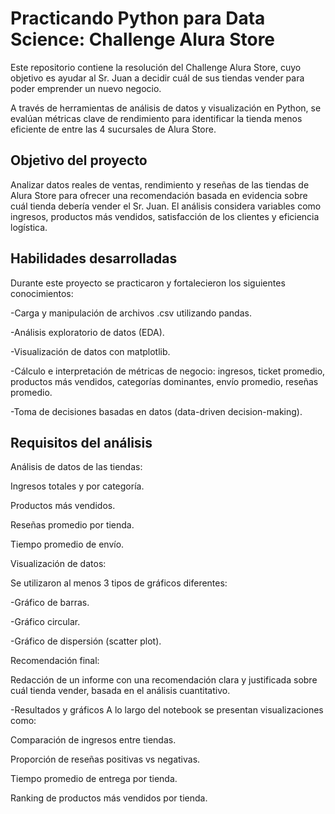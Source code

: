 # Practicando Python para Data Science: Challenge Alura Store


Este repositorio contiene la resolución del Challenge Alura Store, cuyo objetivo es ayudar al Sr. Juan a decidir cuál de sus tiendas vender para poder emprender un nuevo negocio.

A través de herramientas de análisis de datos y visualización en Python, se evalúan métricas clave de rendimiento para identificar la tienda menos eficiente de entre las 4 sucursales de Alura Store.

## Objetivo del proyecto
Analizar datos reales de ventas, rendimiento y reseñas de las tiendas de Alura Store para ofrecer una recomendación basada en evidencia sobre cuál tienda debería vender el Sr. Juan. El análisis considera variables como ingresos, productos más vendidos, satisfacción de los clientes y eficiencia logística.

## Habilidades desarrolladas
Durante este proyecto se practicaron y fortalecieron los siguientes conocimientos:

-Carga y manipulación de archivos .csv utilizando pandas.

-Análisis exploratorio de datos (EDA).

-Visualización de datos con matplotlib.

-Cálculo e interpretación de métricas de negocio: ingresos, ticket promedio, productos más vendidos, categorías dominantes, envío promedio, reseñas promedio.

-Toma de decisiones basadas en datos (data-driven decision-making).

## Requisitos del análisis
Análisis de datos de las tiendas:

Ingresos totales y por categoría.

Productos más vendidos.

Reseñas promedio por tienda.

Tiempo promedio de envío.

Visualización de datos:

Se utilizaron al menos 3 tipos de gráficos diferentes:

-Gráfico de barras.

-Gráfico circular.

-Gráfico de dispersión (scatter plot).

Recomendación final:

Redacción de un informe con una recomendación clara y justificada sobre cuál tienda vender, basada en el análisis cuantitativo.

-Resultados y gráficos
A lo largo del notebook se presentan visualizaciones como:

Comparación de ingresos entre tiendas.

Proporción de reseñas positivas vs negativas.

Tiempo promedio de entrega por tienda.

Ranking de productos más vendidos por tienda.
